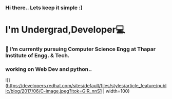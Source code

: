 ### Hi there.. Lets keep it simple :)
# I'm Undergrad,Developer💻
### 🌱 I’m currently pursuing Computer Science Engg at Thapar Institute of Engg. & Tech.
### working on Web Dev and python..
![](https://developers.redhat.com/sites/default/files/styles/article_feature/public/blog/2017/06/C-image.jpeg?itok=GIR_nnS1 | width=100)

<!--
**jasbatra19/jasbatra19** is a ✨ _special_ ✨ repository because its `README.md` (this file) appears on your GitHub profile.

Here are some ideas to get you started:




- 🤔 I’m looking for help with ...
- 💬 Ask me about ...
- 📫 How to reach me: ...
- 😄 Pronouns: ...
- ⚡ Fun fact: ...
-->
